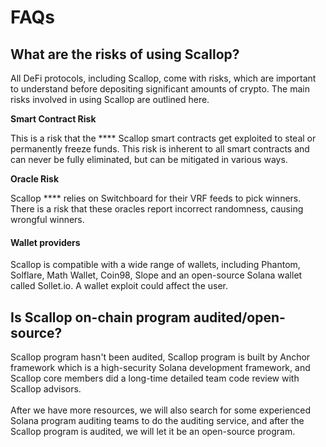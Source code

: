 # FAQs

## What are the risks of using Scallop?

All DeFi protocols, including Scallop, come with risks, which are important to understand before depositing significant amounts of crypto. The main risks involved in using Scallop are outlined here.

**Smart Contract Risk**

This is a risk that the **** Scallop smart contracts get exploited to steal or permanently freeze funds. This risk is inherent to all smart contracts and can never be fully eliminated, but can be mitigated in various ways.

**Oracle Risk**

Scallop **** relies on Switchboard for their VRF feeds to pick winners. There is a risk that these oracles report incorrect randomness, causing wrongful winners.

#### Wallet providers

Scallop is compatible with a wide range of wallets, including Phantom, Solflare, Math Wallet, Coin98, Slope and an open-source Solana wallet called Sollet.io. A wallet exploit could affect the user.

## Is Scallop on-chain program audited/open-source?

Scallop program hasn't been audited, Scallop program is built by Anchor framework which is a high-security Solana development framework, and Scallop core members did a long-time detailed team code review with Scallop advisors. \
\
After we have more resources, we will also search for some experienced Solana program auditing teams to do the auditing service, and after the Scallop program is audited, we will let it be an open-source program.

